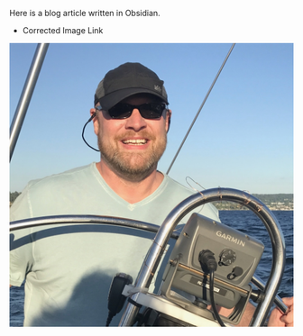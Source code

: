 
Here is a blog article written in Obsidian.
- Corrected Image Link

![Sailing Profile](attachments/profile-sailing%202.jpg)
